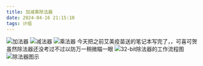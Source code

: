 ```yaml
---
title: 加减乘除法器
date: 2024-04-16 21:15:10
tags: 计组
---
```

![加法器](../img/计组/加法器.jpg)
![减法器](../img/计组/减法器.png)
![乘法器](../img/计组/乘法器.jpg)
今天把之前艾美疫苗送的笔记本写完了，，可喜可贺
虽然除法器还没考过不过以防万一稍微瞄一眼
![32-bit除法器的工作流程图](../img/计组/32-bit除法器的工作流程图.png)
![除法器图示](../img/计组/除法器图示.jpg)